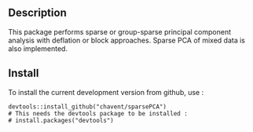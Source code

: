 ## Description

This package performs sparse or group-sparse principal component analysis with deflation or block approaches. Sparse PCA of mixed data is also implemented.

## Install

To install the current development version from github, use :

```{r eval=FALSE}
devtools::install_github("chavent/sparsePCA")
# This needs the devtools package to be installed :
# install.packages("devtools")
```

